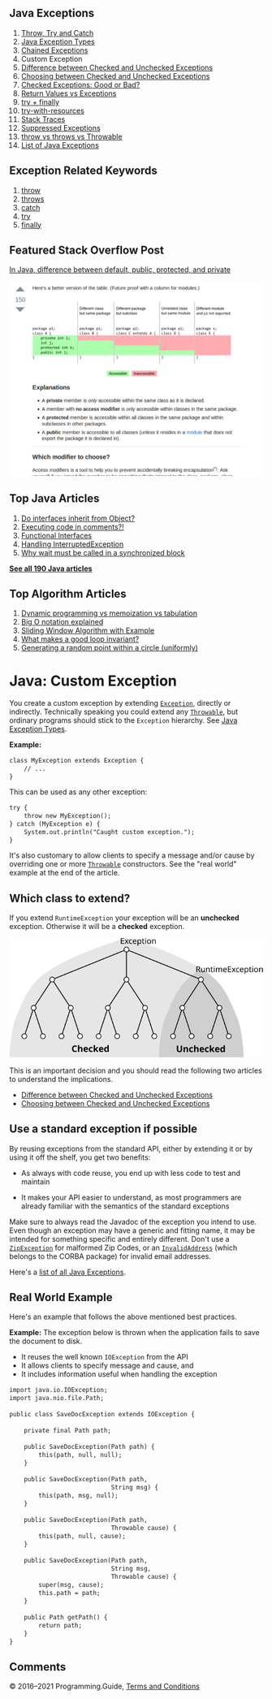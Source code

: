 



## Java Exceptions

1.  [Throw, Try and Catch](exceptions-throw-try-catch.html)
2.  [Java Exception Types](exception-types.html)
3.  [Chained Exceptions](chained-exceptions.html)
4.  Custom Exception
5.  [Difference between Checked and Unchecked Exceptions](difference-between-checked-and-unchecked-exceptions.html)
6.  [Choosing between Checked and Unchecked Exceptions](choosing-between-checked-and-unchecked-exceptions.html)
7.  [Checked Exceptions: Good or Bad?](checked-exceptions-good-or-bad.html)
8.  [Return Values vs Exceptions](return-values-vs-exceptions.html)
9.  [try + finally](try-finally.html)
10. [try-with-resources](try-with-resources.html)
11. [Stack Traces](stack-trace.html)
12. [Suppressed Exceptions](suppressed-exceptions.html)
13. [throw vs throws vs Throwable](throw-vs-throws-vs-throwable.html)
14. [List of Java Exceptions](list-of-java-exceptions.html)

## Exception Related Keywords

1.  [throw](throw.html)
2.  [throws](throws.html)
3.  [catch](catch.html)
4.  [try](try.html)
5.  [finally](finally.html)

## Featured Stack Overflow Post

[In Java, difference between default, public, protected, and private](https://stackoverflow.com/a/33627846/276052)

[<img src="../images/so-featured-33627846.png" alt="StackOverflow screenshot thumbnail" class="screenshot" />](https://stackoverflow.com/a/33627846/276052)



## Top Java Articles

1.  [Do interfaces inherit from Object?](do-interfaces-inherit-from-object.html)
2.  [Executing code in comments?!](executing-code-in-comments.html)
3.  [Functional Interfaces](functional-interfaces.html)
4.  [Handling InterruptedException](handling-interrupted-exceptions.html)
5.  [Why wait must be called in a synchronized block](why-wait-must-be-in-synchronized.html)

[**See all 190 Java articles**](index.html)

## Top Algorithm Articles

1.  [Dynamic programming vs memoization vs tabulation](../dynamic-programming-vs-memoization-vs-tabulation.html)
2.  [Big O notation explained](../big-o-notation-explained.html)
3.  [Sliding Window Algorithm with Example](../sliding-window-example.html)
4.  [What makes a good loop invariant?](../what-makes-a-good-loop-invariant.html)
5.  [Generating a random point within a circle (uniformly)](../random-point-within-circle.html)

# Java: Custom Exception

You create a custom exception by extending [`Exception`](https://docs.oracle.com/javase/8/docs/api/java/lang/Exception.html), directly or indirectly. Technically speaking you could extend any [`Throwable`](https://docs.oracle.com/javase/8/docs/api/java/lang/Throwable.html), but ordinary programs should stick to the `Exception` hierarchy. See [Java Exception Types](exception-types.html).

**Example:**

    class MyException extends Exception {
        // ...
    }

This can be used as any other exception:

    try {
        throw new MyException();
    } catch (MyException e) {
        System.out.println("Caught custom exception.");
    }

It's also customary to allow clients to specify a message and/or cause by overriding one or more [`Throwable`](https://docs.oracle.com/javase/8/docs/api/java/lang/Throwable.html) constructors. See the "real world" example at the end of the article.

## Which class to extend?

If you extend `RuntimeException` your exception will be an **unchecked** exception. Otherwise it will be a **checked** exception.

![Schematic Exception Hierarchy](custom-exception/checked-unchecked-hierarchy.svg)

This is an important decision and you should read the following two articles to understand the implications.

- [Difference between Checked and Unchecked Exceptions](difference-between-checked-and-unchecked-exceptions.html)
- [Choosing between Checked and Unchecked Exceptions](choosing-between-checked-and-unchecked-exceptions.html)

## Use a standard exception if possible

By reusing exceptions from the standard API, either by extending it or by using it off the shelf, you get two benefits:

- As always with code reuse, you end up with less code to test and maintain

- It makes your API easier to understand, as most programmers are already familiar with the semantics of the standard exceptions

Make sure to always read the Javadoc of the exception you intend to use. Even though an exception may have a generic and fitting name, it may be intended for something specific and entirely different. Don't use a [`ZipException`](https://docs.oracle.com/javase/8/docs/api/java/util/zip/ZipException.html) for malformed Zip Codes, or an [`InvalidAddress`](https://docs.oracle.com/javase/8/docs/api/org/omg/CosNaming/NamingContextExtPackage/InvalidAddress.html) (which belongs to the CORBA package) for invalid email addresses.

Here's a [list of all Java Exceptions](list-of-java-exceptions.html).

## Real World Example

Here's an example that follows the above mentioned best practices.

**Example:** The exception below is thrown when the application fails to save the document to disk.

- It reuses the well known `IOException` from the API
- It allows clients to specify message and cause, and
- It includes information useful when handling the exception

<!-- -->

    import java.io.IOException;
    import java.nio.file.Path;

    public class SaveDocException extends IOException {

        private final Path path;

        public SaveDocException(Path path) {
            this(path, null, null);
        }

        public SaveDocException(Path path,
                                String msg) {
            this(path, msg, null);
        }

        public SaveDocException(Path path,
                                Throwable cause) {
            this(path, null, cause);
        }

        public SaveDocException(Path path,
                                String msg,
                                Throwable cause) {
            super(msg, cause);
            this.path = path;
        }

        public Path getPath() {
            return path;
        }
    }

## Comments



© 2016–2021 Programming.Guide, [Terms and Conditions](../terms-and-conditions.html)
